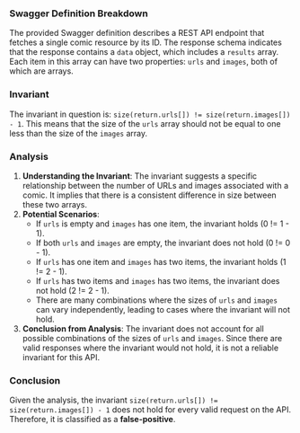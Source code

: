 ### Swagger Definition Breakdown
The provided Swagger definition describes a REST API endpoint that fetches a single comic resource by its ID. The response schema indicates that the response contains a `data` object, which includes a `results` array. Each item in this array can have two properties: `urls` and `images`, both of which are arrays.

### Invariant
The invariant in question is: `size(return.urls[]) != size(return.images[]) - 1`. This means that the size of the `urls` array should not be equal to one less than the size of the `images` array.

### Analysis
1. **Understanding the Invariant**: The invariant suggests a specific relationship between the number of URLs and images associated with a comic. It implies that there is a consistent difference in size between these two arrays.
2. **Potential Scenarios**: 
   - If `urls` is empty and `images` has one item, the invariant holds (0 != 1 - 1).
   - If both `urls` and `images` are empty, the invariant does not hold (0 != 0 - 1).
   - If `urls` has one item and `images` has two items, the invariant holds (1 != 2 - 1).
   - If `urls` has two items and `images` has two items, the invariant does not hold (2 != 2 - 1).
   - There are many combinations where the sizes of `urls` and `images` can vary independently, leading to cases where the invariant will not hold.
3. **Conclusion from Analysis**: The invariant does not account for all possible combinations of the sizes of `urls` and `images`. Since there are valid responses where the invariant would not hold, it is not a reliable invariant for this API.

### Conclusion
Given the analysis, the invariant `size(return.urls[]) != size(return.images[]) - 1` does not hold for every valid request on the API. Therefore, it is classified as a **false-positive**.
